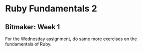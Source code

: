 # Ruby Fundamentals 2
## Bitmaker: Week 1

For the Wednesday assignment, do same more exercises on the fundamentals of Ruby.
